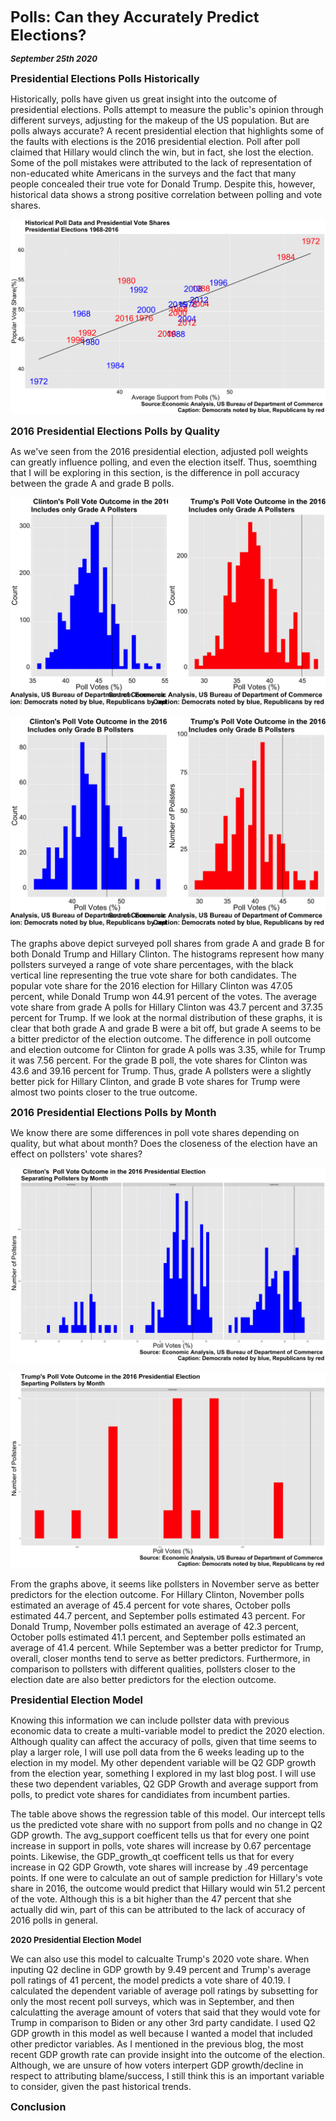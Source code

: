 **<font size="5"> Polls: Can they Accurately Predict Elections? </font>**

_**<font size="2"> September 25th 2020 </font>**_



**<font size="3"> Presidential Elections Polls Historically </font>**


Historically, polls have given us great insight into the outcome of presidential elections. Polls attempt to measure the public's opinion through different surveys, adjusting for the makeup of the US population. But are polls always accurate? A recent presidential election that highlights some of the faults with elections is the 2016 presidential election. Poll after poll claimed that Hillary would clinch the win, but in fact, she lost the election. Some of the poll mistakes were attributed to the lack of representation of non-educated white Americans in the surveys and the fact that many people concealed their true vote for Donald Trump. Despite this, however, historical data shows a strong positive correlation between polling and vote shares.


![Historical Polll](historical_poll.png)



**<font size="3"> 2016 Presidential Elections Polls by Quality </font>**



As we've seen from the 2016 presidential election, adjusted poll weights can greatly influence polling, and even the election itself. Thus, soemthing that I will be exploring in this section, is the difference in poll accuracy between the grade A and grade B polls. 



![Poll Grade A](poll_gradeA.png)


![Poll Grade B](poll_gradeB.png)


The graphs above depict surveyed poll shares from grade A and grade B for both Donald Trump and Hillary Clinton. The histograms represent how many pollsters surveyed a range of vote share percentages, with the black vertical line representing the true vote share for both candidates. 
The popular vote share for the 2016 election for Hillary Clinton was 47.05 percent, while Donald Trump won 44.91 percent of the votes. The average vote share from grade A polls for Hillary Clinton was 43.7 percent and 37.35 percent for Trump. If we look at the normal distribution of these graphs, it is clear that both grade A and grade B were a bit off, but grade A seems to be a bitter predictor of the election outcome. The difference in poll outcome and election outcome for Clinton for grade A polls was 3.35, while for Trump it was 7.56 percent. For the grade B poll, the vote shares for Clinton was 43.6 and 39.16 percent for Trump. Thus, grade A pollsters were a slightly better pick for Hillary Clinton, and grade B vote shares for Trump were almost two points closer to the true outcome. 



**<font size="3"> 2016 Presidential Elections Polls by Month </font>**



We know there are some differences in poll vote shares depending on quality, but what about month? Does the closeness of the election have an effect on pollsters' vote shares? 


![Clinton Months](clinton_months_poll.png)


![Trump Months](trump_months_poll.png)



From the graphs above, it seems like pollsters in November serve as better predictors for the election outcome. For Hillary Clinton, November polls estimated an average of 45.4 percent for vote shares, October polls estimated 44.7 percent, and September polls estimated 43 percent. For Donald Trump, November polls estimated an average of 42.3 percent, October polls estimated 41.1 percent, and September polls estimated an average of 41.4 percent. While September was a better predictor for Trump, overall, closer months tend to serve as better predictors. Furthermore, in comparison to pollsters with different qualities, pollsters closer to the election date are also better predictors for the election outcome.




**<font size="3"> Presidential Election Model </font>**



Knowing this information we can include pollster data with previous economic data to create a multi-variable model to predict the 2020 election. Although quality can affect the accuracy of polls, given that time seems to play a larger role, I will use poll data from the 6 weeks leading up to the election in my model. My other dependent variable will be Q2 GDP growth from the election year, something I explored in my last blog post. I will use these two dependent variables, Q2 GDP Growth and average support from polls, to predict vote shares for candidiates from incumbent parties. 





The table above shows the regression table of this model. Our intercept tells us the predicted vote share with no support from polls and no change in Q2 GDP growth. The avg_support coefficent tells us that for every one point increase in support in polls, vote shares will increase by 0.67 percentage points. Likewise, the GDP_growth_qt coefficent tells us that for every increase in Q2 GDP Growth, vote shares will increase by .49 percentage points. If one were to calculate an out of sample prediction for Hillary's vote share in 2016, the outcome would predict that Hillary would win 51.2 percent of the vote. Although this is a bit higher than the 47 percent that she actually did win, part of this can be attributed to the lack of accuracy of 2016 polls in general. 



**<font size="2"> 2020 Presidential Election Model </font>**



We can also use this model to calcualte Trump's 2020 vote share. When inputing Q2 decline in GDP growth by 9.49 percent and Trump's average poll ratings of 41 percent, the model predicts a vote share of 40.19. I calculated the dependent variable of average poll ratings by subsetting for only the most recent poll surveys, which was in September, and then calculatting the average amount of voters that said that they would vote for Trump in comparison to Biden or any other 3rd party candidate. I used Q2 GDP growth in this model as well because I wanted a model that included other predictor variables. 
As I mentioned in the previous blog, the most recent GDP growth rate can provide insight into the outcome of the election. Although, we are unsure of how voters interpert GDP growth/decline in respect to attributing blame/success, I still think this is an important variable to consider, given the past historical trends.


**<font size="3"> Conclusion </font>**




